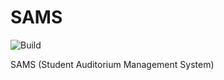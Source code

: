# SAMS

![Build](https://github.com/RedDocMD/SAMS/actions/workflows/maven.yml/badge.svg?branch=master)

SAMS (Student Auditorium Management System)
